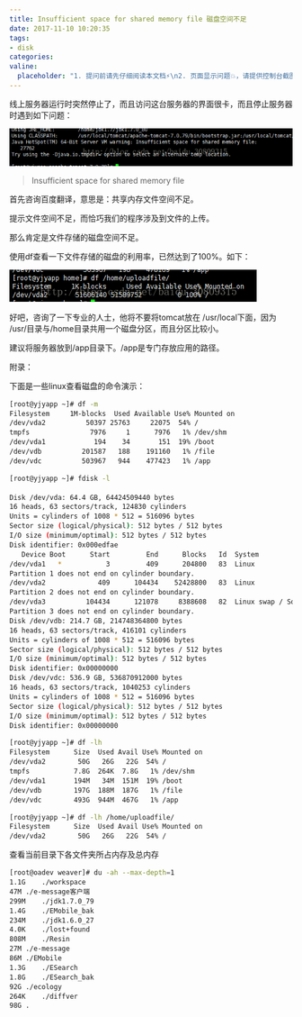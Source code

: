 ```yaml
---
title: Insufficient space for shared memory file 磁盘空间不足
date: 2017-11-10 10:20:35
tags:
- disk
categories:
valine:
  placeholder: "1. 提问前请先仔细阅读本文档⚡\n2. 页面显示问题💥，请提供控制台截图📸或者您的测试网址\n3. 其他任何报错💣，请提供详细描述和截图📸，祝食用愉快💪"
---
```


线上服务器运行时突然停止了，而且访问这台服务器的界面很卡，而且停止服务器时遇到如下问题：

![](../images/memo01.png)

> Insufficient space for shared memory file

首先咨询百度翻译，意思是：共享内存文件空间不足。

提示文件空间不足，而恰巧我们的程序涉及到文件的上传。

那么肯定是文件存储的磁盘空间不足。

使用df查看一下文件存储的磁盘的利用率，已然达到了100%。如下：

![](../images/memo02.png)

好吧，咨询了一下专业的人士，他将不要将tomcat放在 /usr/local下面，因为 /usr/目录与/home目录共用一个磁盘分区，而且分区比较小。

建议将服务器放到/app目录下。/app是专门存放应用的路径。

附录：

下面是一些linux查看磁盘的命令演示：

```bash
[root@yjyapp ~]# df -m
Filesystem     1M-blocks  Used Available Use% Mounted on
/dev/vda2          50397 25763     22075  54% /
tmpfs               7976     1      7976   1% /dev/shm
/dev/vda1            194    34       151  19% /boot
/dev/vdb          201587   188    191160   1% /file
/dev/vdc          503967   944    477423   1% /app
```

```bash
[root@yjyapp ~]# fdisk -l
 
Disk /dev/vda: 64.4 GB, 64424509440 bytes
16 heads, 63 sectors/track, 124830 cylinders
Units = cylinders of 1008 * 512 = 516096 bytes
Sector size (logical/physical): 512 bytes / 512 bytes
I/O size (minimum/optimal): 512 bytes / 512 bytes
Disk identifier: 0x000edfae
   Device Boot      Start         End      Blocks   Id  System
/dev/vda1   *           3         409      204800   83  Linux
Partition 1 does not end on cylinder boundary.
/dev/vda2             409      104434    52428800   83  Linux
Partition 2 does not end on cylinder boundary.
/dev/vda3          104434      121078     8388608   82  Linux swap / Solaris
Partition 3 does not end on cylinder boundary.
Disk /dev/vdb: 214.7 GB, 214748364800 bytes
16 heads, 63 sectors/track, 416101 cylinders
Units = cylinders of 1008 * 512 = 516096 bytes
Sector size (logical/physical): 512 bytes / 512 bytes
I/O size (minimum/optimal): 512 bytes / 512 bytes
Disk identifier: 0x00000000
Disk /dev/vdc: 536.9 GB, 536870912000 bytes
16 heads, 63 sectors/track, 1040253 cylinders
Units = cylinders of 1008 * 512 = 516096 bytes
Sector size (logical/physical): 512 bytes / 512 bytes
I/O size (minimum/optimal): 512 bytes / 512 bytes
Disk identifier: 0x00000000
```

```bash
[root@yjyapp ~]# df -lh
Filesystem      Size  Used Avail Use% Mounted on
/dev/vda2        50G   26G   22G  54% /
tmpfs           7.8G  264K  7.8G   1% /dev/shm
/dev/vda1       194M   34M  151M  19% /boot
/dev/vdb        197G  188M  187G   1% /file
/dev/vdc        493G  944M  467G   1% /app
```

```bash
[root@yjyapp ~]# df -lh /home/uploadfile/
Filesystem      Size  Used Avail Use% Mounted on
/dev/vda2        50G   26G   22G  54% /
```

查看当前目录下各文件夹所占内存及总内存

```bash
[root@oadev weaver]# du -ah --max-depth=1
1.1G	./workspace
47M	./e-message客户端
299M	./jdk1.7.0_79
1.4G	./EMobile_bak
234M	./jdk1.6.0_27
4.0K	./lost+found
808M	./Resin
27M	./e-message
86M	./EMobile
1.3G	./ESearch
1.8G	./ESearch_bak
92G	./ecology
264K	./diffver
98G	.
```
